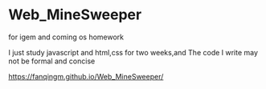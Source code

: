 # Web_MineSweeper
for igem and coming os homework


I just study javascript and html,css for two weeks,and The code I write may not be formal and concise

https://fanqingm.github.io/Web_MineSweeper/
